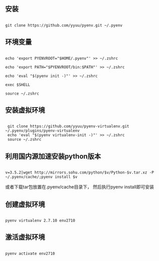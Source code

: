 ## 安装

```

git clone https://github.com/yyuu/pyenv.git ~/.pyenv

```



## 环境变量

```

echo 'export PYENVROOT="$HOME/.pyenv"' >> ~/.zshrc

echo 'export PATH="$PYENVROOT/bin:$PATH"' >> ~/.zshrc

echo 'eval "$(pyenv init -)"' >> ~/.zshrc

exec $SHELL

source ~/.zshrc

```



## 安装虚拟环境

```

 git clone https://github.com/yyuu/pyenv-virtualenv.git ~/.pyenv/plugins/pyenv-virtualenv
 echo 'eval "$(pyenv virtualenv-init -)"' >> ~/.zshrc
 source ~/.zshrc
```

## 利用国内源加速安装python版本

```

v=3.5.2|wget http://mirrors.sohu.com/python/$v/Python-$v.tar.xz -P ~/.pyenv/cache/;pyenv install $v

```
或者下载tar包放置在.pyenv/cache目录下， 然后执行pyenv install即可安装



## 创建虚拟环境

```

pyenv virtualenv 2.7.10 env2710

```

## 激活虚拟环境

```

pyenv activate env2710

```
